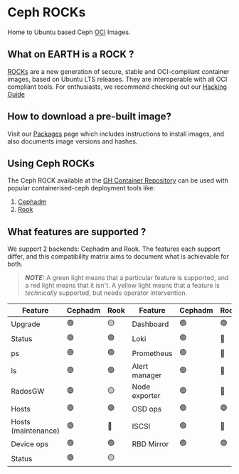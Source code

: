 # Ceph ROCKs
Home to Ubuntu based Ceph [OCI](https://en.wikipedia.org/wiki/Open_Container_Initiative) Images.

## What on EARTH is a ROCK ?
[ROCKs](https://canonical-rockcraft.readthedocs-hosted.com/en/latest/explanation/rocks/#rocks-explanation) are a new generation of secure, stable and OCI-compliant container images, based on Ubuntu LTS releases. They are interoperable with all OCI compliant tools. For enthusiasts, we recommend checking out our [Hacking Guide](HACKING.md)

## How to download a pre-built image?
Visit our [Packages](https://github.com/canonical/ceph-containers/pkgs/container/ceph) page which includes instructions to install images, and also documents image versions and hashes.

## Using Ceph ROCKs
The Ceph ROCK available at the [GH Container Repository](https://github.com/canonical/ceph-containers/pkgs/container/ceph) can be used with popular containerised-ceph deployment tools like:
1. [Cephadm](https://discourse.ubuntu.com/t/using-cephadm-to-deploy-custom-ubuntu-ceph-images-in-a-containerised-manner/)
2. [Rook](https://discourse.ubuntu.com/t/deploying-ceph-with-rook/)

## What features are supported ?

We support 2 backends: Cephadm and Rook. The features each support differ, and this compatibility matrix aims to document what is achievable for both.

> **_NOTE:_**
A green light means that a particular feature is supported, and a red light means that it isn't. A yellow light means that a feature is _technically_ supported, but needs operator intervention.

| Feature | Cephadm | Rook | Feature | Cephadm | Rook |
| ------- | ------- | ---- | ------- | ------- | ---- |
| Upgrade | &#x1F7E2; | &#x1F7E1; | Dashboard | &#x1F7E2; | &#x1F7E2; |
| Status | &#x1F7E2; | &#x1F7E2; | Loki | &#x1F7E2; | &#x1F534; |
| ps | &#x1F7E2; | &#x1F7E2; | Prometheus | &#x1F7E2; | &#x1F534; |
| ls | &#x1F7E2; | &#x1F7E2; | Alert manager | &#x1F7E2; | &#x1F534; |
| RadosGW | &#x1F7E2; | &#x1F7E1; | Node exporter | &#x1F7E2; | &#x1F534; |
| Hosts | &#x1F7E2; | &#x1F7E2; | OSD ops | &#x1F7E2; | &#x1F7E2; |
| Hosts (maintenance) | &#x1F7E2; | &#x1F534; | ISCSI | &#x1F7E2; | &#x1F534; |
| Device ops | &#x1F7E2; | &#x1F7E2; | RBD Mirror | &#x1F7E2; | &#x1F7E2; |
| Status | &#x1F7E2; | &#x1F7E1; | | | |

